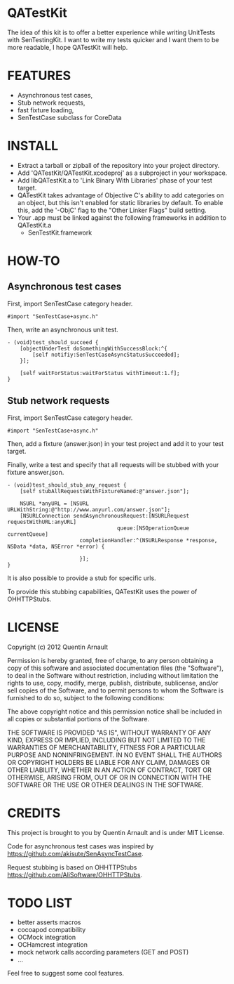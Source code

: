 # QATestKit

The idea of this kit is to offer a better experience while writing UnitTests with SenTestingKit. I want to write my tests quicker and I want them to be more readable, I hope QATestKit will help.

# FEATURES
 - Asynchronous test cases,
 - Stub network requests,
 - fast fixture loading,
 - SenTestCase subclass for CoreData

# INSTALL
 - Extract a tarball or zipball of the repository into your project directory.
 - Add 'QATestKit/QATestKit.xcodeproj' as a subproject in your workspace.
 - Add libQATestKit.a to 'Link Binary With Libraries' phase of your test target.
 - QATestKit takes advantage of Objective C's ability to add categories on an object, but this isn't enabled for static libraries by default. To enable this, add the '-ObjC' flag to the "Other Linker Flags" build setting.
 - Your .app must be linked against the following frameworks in addition to QATestKit.a
 	- SenTestKit.framework
 
# HOW-TO

## Asynchronous test cases

First, import SenTestCase category header.

	#import "SenTestCase+async.h"

Then, write an asynchronous unit test.

	- (void)test_should_succeed {
		[objectUnderTest doSomethingWithSuccessBlock:^{
			[self notifiy:SenTestCaseAsyncStatusSucceeded];
		}];
		
		[self waitForStatus:waitForStatus withTimeout:1.f];
	}

## Stub network requests

First, import SenTestCase category header.

	#import "SenTestCase+async.h"

Then, add a fixture (answer.json) in your test project and add it to your test target.

Finally, write a test and specify that all requests will be stubbed with your fixture answer.json.

	- (void)test_should_stub_any_request {
    	[self stubAllRequestsWithFixtureNamed:@"answer.json"];
    
    	NSURL *anyURL = [NSURL URLWithString:@"http://www.anyurl.com/answer.json"];
    	[NSURLConnection sendAsynchronousRequest:[NSURLRequest requestWithURL:anyURL]
                                       queue:[NSOperationQueue currentQueue]
                           completionHandler:^(NSURLResponse *response, NSData *data, NSError *error) {
                               
                           }];
	}

It is also possible to provide a stub for specific urls.

To provide this stubbing capabilities, QATestKit uses the power of OHHTTPStubs.

# LICENSE
Copyright (c) 2012 Quentin Arnault

Permission is hereby granted, free of charge, to any person obtaining a copy of this software and associated documentation files (the "Software"), to deal in the Software without restriction, including without limitation the rights to use, copy, modify, merge, publish, distribute, sublicense, and/or sell copies of the Software, and to permit persons to whom the Software is furnished to do so, subject to the following conditions:

The above copyright notice and this permission notice shall be included in all copies or substantial portions of the Software.

THE SOFTWARE IS PROVIDED "AS IS", WITHOUT WARRANTY OF ANY KIND, EXPRESS OR IMPLIED, INCLUDING BUT NOT LIMITED TO THE WARRANTIES OF MERCHANTABILITY, FITNESS FOR A PARTICULAR PURPOSE AND NONINFRINGEMENT. IN NO EVENT SHALL THE AUTHORS OR COPYRIGHT HOLDERS BE LIABLE FOR ANY CLAIM, DAMAGES OR OTHER LIABILITY, WHETHER IN AN ACTION OF CONTRACT, TORT OR OTHERWISE, ARISING FROM, OUT OF OR IN CONNECTION WITH THE SOFTWARE OR THE USE OR OTHER DEALINGS IN THE SOFTWARE.

# CREDITS
This project is brought to you by Quentin Arnault and is under MIT License.

Code for asynchronous test cases was inspired by https://github.com/akisute/SenAsyncTestCase.

Request stubbing is based on OHHTTPStubs https://github.com/AliSoftware/OHHTTPStubs.

# TODO LIST
 - better asserts macros
 - cocoapod compatibility
 - OCMock integration
 - OCHamcrest integration
 - mock network calls according parameters (GET and POST)
 - ...
 
 Feel free to suggest some cool features.